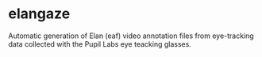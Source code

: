 # elangaze
Automatic generation of Elan (eaf) video annotation files from eye-tracking data collected with the Pupil Labs eye teacking glasses.
